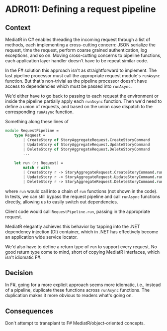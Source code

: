# ADR011: Defining a request pipeline

## Context

MediatR in C# enables threading the incoming request through a list of methods,
each implementing a cross-cutting concern: JSON serialize the request, time the
request, perform coarse grained authentication, log exceptions, and so on.
Moving cross-cutting concerns to pipeline functions, each application layer
handler doesn't have to be repeat similar code.

In the F# solution this approach isn't as straightforward to implement. The last
pipeline processor must call the appropriate request module's `runAsync`
function. But that's non-trivial as the pipeline processor doesn't have access
to dependencies which must be passed into `runAsync`.

We'd either have to go back to passing to each request the environment or inside
the pipeline partially apply each `runAsync` function. Then we'd need to define
a union of requests, and based on the union case dispatch to the corresponding
`runAsync` function.

Something along these lines of

```fsharp
module RequestPipeline =
    type Request =
        | CreateStory of StoryAggregateRequest.CreateStoryCommand
        | UpdateStory of StoryAggregateRequest.UpdateStoryCommand
        | DeleteStory of StoryAggregateRequest.DeleteStoryCommand
        ...
        
    let run (r: Request) =
        match r with
        | CreateStory r -> StoryAggregateRequest.CreateStoryCommand.runAsync ...
        | UpdateStory r -> StoryAggregateRequest.UpdateStoryCommand.runAsync ...
        | DeleteStory r -> StoryAggregateRequest.DeleteStoryCommand.runAsync ...
```

where `run` would call into a chain of `run` functions (not shown in the code).
In tests, we can still bypass the request pipeline and call `runAsync` functions
directly, allowing us to easily switch out dependencies.

Client code would call `RequestPipeline.run`, passing in the appropriate
request.

MediatR elegantly achieves this behavior by tapping into the .NET dependency
injection (DI) container, which in .NET has effectively become an application
wide service locator.

We'd also have to define a return type of `run` to support every request. No
good return type come to mind, short of copying MediatR interfaces, which isn't
idiomatic F#.

## Decision

In F#, going for a more explicit approach seems more idiomatic, i.e., instead of
a pipeline, duplicate these functions across `runAsync` functions. The
duplication makes it more obvious to readers what's going on.

## Consequences

Don't attempt to transplant to F# MediatR/object-oriented concepts.
